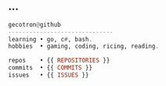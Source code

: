## ...
```haskell
gecotron@github
------------------------------
learning • go, c#, bash.
hobbies  • gaming, coding, ricing, reading.

repos    • {{ REPOSITORIES }}
commits  • {{ COMMITS }}
issues   • {{ ISSUES }}
```


<!---
gecotron/gecotron is a ✨ special ✨ repository because its `README.md` (this file) appears on your GitHub profile.
You can click the Preview link to take a look at your changes.
--->
